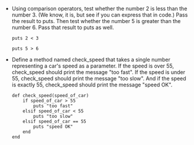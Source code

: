 - Using comparison operators, test whether the number 2 is less than the number 3. (We know, it is, but see if you can express that in code.) Pass the result to puts. Then test whether the number 5 is greater than the number 6. Pass that result to puts as well.

    ```
    puts 2 < 3

    puts 5 > 6
    ```

- Define a method named check_speed that takes a single number representing a car's speed as a parameter. If the speed is over 55, check_speed should print the message "too fast". If the speed is under 55, check_speed should print the message "too slow". And if the speed is exactly 55, check_speed should print the message "speed OK".

    ```
    def check_speed(speed_of_car)
        if speed_of_car > 55
            puts "too fast"
        elsif speed_of_car < 55
            puts "too slow"
        elsif speed_of_car == 55
            puts "speed OK"
        end
    end
    ```
